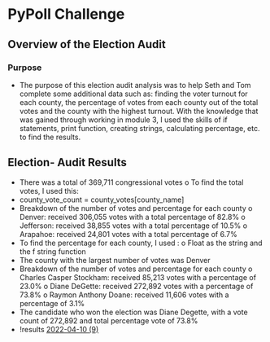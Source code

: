 # PyPoll Challenge
## Overview of the Election Audit
### Purpose
-	The purpose of this election audit analysis was to help Seth and Tom complete some additional data such as: finding the voter turnout for each county, the percentage of votes from each county out of the total votes and the county with the highest turnout. With the knowledge that was gained through working in module 3, I used the skills of if statements, print function, creating strings, calculating percentage, etc. to find the results. 
## Election- Audit Results
-	There was a total of 369,711 congressional votes
o	To find the total votes, I used this: 
-	county_vote_count = county_votes[county_name]
-	Breakdown of the number of votes and percentage for each county
o	Denver: received 306,055 votes with a total percentage of 82.8%
o	Jefferson: received 38,855 votes with a total percentage of 10.5%
o	Arapahoe: received 24,801 votes with a total percentage of 6.7%
-	To find the percentage for each county, I used :
o	Float as the string and the f string function
-	The county with the largest number of votes was Denver
-	Breakdown of the number of votes and percentage for each county
o	Charles Casper Stockham: received 85,213 votes with a percentage of 23.0%
o	Diane DeGette: received 272,892 votes with a percentage of 73.8%
o	Raymon Anthony Doane: received 11,606 votes with a percentage of 3.1%
-	The candidate who won the election was Diane Degette, with a vote count of 272,892 and total percentage vote of 73.8%
-	!results [2022-04-10 (9)](https://user-images.githubusercontent.com/101531875/162662091-4f2e5f9b-a2ed-479e-aa74-72cfd82deda8.png)
